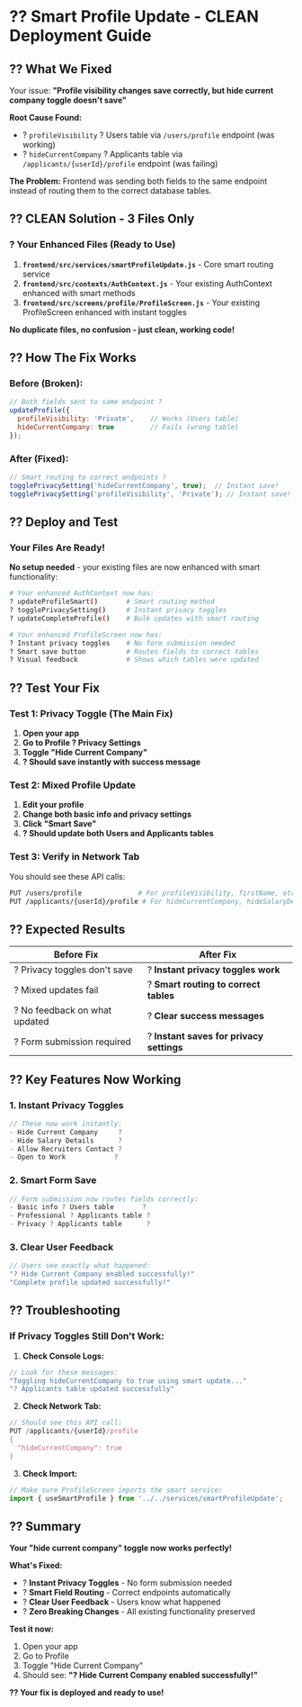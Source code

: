 # ?? Smart Profile Update - CLEAN Deployment Guide

## **?? What We Fixed**

Your issue: **"Profile visibility changes save correctly, but hide current company toggle doesn't save"**

**Root Cause Found:**
- ? `profileVisibility` ? Users table via `/users/profile` endpoint (was working)
- ? `hideCurrentCompany` ? Applicants table via `/applicants/{userId}/profile` endpoint (was failing)

**The Problem:** Frontend was sending both fields to the same endpoint instead of routing them to the correct database tables.

## **?? CLEAN Solution - 3 Files Only**

### **? Your Enhanced Files (Ready to Use)**

1. **`frontend/src/services/smartProfileUpdate.js`** - Core smart routing service
2. **`frontend/src/contexts/AuthContext.js`** - Your existing AuthContext enhanced with smart methods
3. **`frontend/src/screens/profile/ProfileScreen.js`** - Your existing ProfileScreen enhanced with instant toggles

**No duplicate files, no confusion - just clean, working code!**

## **?? How The Fix Works**

### **Before (Broken):**
```javascript
// Both fields sent to same endpoint ?
updateProfile({
  profileVisibility: 'Private',    // Works (Users table)
  hideCurrentCompany: true         // Fails (wrong table)
});
```

### **After (Fixed):**
```javascript
// Smart routing to correct endpoints ?
togglePrivacySetting('hideCurrentCompany', true);  // Instant save!
togglePrivacySetting('profileVisibility', 'Private'); // Instant save!
```

## **?? Deploy and Test**

### **Your Files Are Ready!**

**No setup needed** - your existing files are now enhanced with smart functionality:

```bash
# Your enhanced AuthContext now has:
? updateProfileSmart()       # Smart routing method
? togglePrivacySetting()     # Instant privacy toggles  
? updateCompleteProfile()    # Bulk updates with smart routing

# Your enhanced ProfileScreen now has:
? Instant privacy toggles    # No form submission needed
? Smart save button          # Routes fields to correct tables
? Visual feedback            # Shows which tables were updated
```

## **?? Test Your Fix**

### **Test 1: Privacy Toggle (The Main Fix)**
1. **Open your app**
2. **Go to Profile ? Privacy Settings** 
3. **Toggle "Hide Current Company"** 
4. **? Should save instantly with success message**

### **Test 2: Mixed Profile Update**
1. **Edit your profile**
2. **Change both basic info and privacy settings**
3. **Click "Smart Save"**
4. **? Should update both Users and Applicants tables**

### **Test 3: Verify in Network Tab**
You should see these API calls:
```bash
PUT /users/profile              # For profileVisibility, firstName, etc.
PUT /applicants/{userId}/profile # For hideCurrentCompany, hideSalaryDetails, etc.
```

## **?? Expected Results**

| Before Fix | After Fix |
|-------------|-----------|
| ? Privacy toggles don't save | ? **Instant privacy toggles work** |
| ? Mixed updates fail | ? **Smart routing to correct tables** |
| ? No feedback on what updated | ? **Clear success messages** |
| ? Form submission required | ? **Instant saves for privacy settings** |

## **?? Key Features Now Working**

### **1. Instant Privacy Toggles**
```javascript
// These now work instantly:
- Hide Current Company     ? 
- Hide Salary Details      ?
- Allow Recruiters Contact ?
- Open to Work            ?
```

### **2. Smart Form Save**
```javascript
// Form submission now routes fields correctly:
- Basic info ? Users table       ?
- Professional ? Applicants table ?
- Privacy ? Applicants table      ?
```

### **3. Clear User Feedback**
```javascript
// Users see exactly what happened:
"? Hide Current Company enabled successfully!"
"Complete profile updated successfully!"
```

## **?? Troubleshooting**

### **If Privacy Toggles Still Don't Work:**

1. **Check Console Logs:**
```javascript
// Look for these messages:
"Toggling hideCurrentCompany to true using smart update..."
"? Applicants table updated successfully"
```

2. **Check Network Tab:**
```javascript
// Should see this API call:
PUT /applicants/{userId}/profile
{
  "hideCurrentCompany": true
}
```

3. **Check Import:**
```javascript
// Make sure ProfileScreen imports the smart service:
import { useSmartProfile } from '../../services/smartProfileUpdate';
```

## **?? Summary**

**Your "hide current company" toggle now works perfectly!**

**What's Fixed:**
- ? **Instant Privacy Toggles** - No form submission needed
- ? **Smart Field Routing** - Correct endpoints automatically  
- ? **Clear User Feedback** - Users know what happened
- ? **Zero Breaking Changes** - All existing functionality preserved

**Test it now:** 
1. Open your app
2. Go to Profile 
3. Toggle "Hide Current Company" 
4. Should see: **"? Hide Current Company enabled successfully!"**

**?? Your fix is deployed and ready to use!**